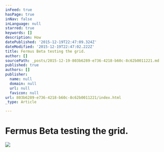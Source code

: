 ```yaml
---
inFeed: true
hasPage: true
inNav: false
inLanguage: null
starred: true
keywords: []
description: How
datePublished: '2015-12-19T22:47:09.324Z'
dateModified: '2015-12-19T22:47:02.222Z'
title: Fermus Beta testing the grid.
author: []
sourcePath: _posts/2015-12-19-803b6289-e736-4218-b60c-8c62b0011221.md
published: true
authors: []
publisher:
  name: null
  domain: null
  url: null
  favicon: null
url: 803b6289-e736-4218-b60c-8c62b0011221/index.html
_type: Article

---
```

# Fermus Beta testing the grid.
![](https://the-grid-user-content.s3-us-west-2.amazonaws.com/2cfcd803-9b1e-4de3-811f-52af879359cc.jpg)